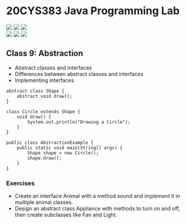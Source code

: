 # 20CYS383 Java Programming Lab
![](https://img.shields.io/badge/Batch-23CYS-lightgreen) ![](https://img.shields.io/badge/UG-blue) ![](https://img.shields.io/badge/Subject-JPL-blue) <br/>
![](https://img.shields.io/badge/Practical-3-orange) ![](https://img.shields.io/badge/Credits-1-orange) ![](https://img.shields.io/badge/Tools-IntelliJ-brown)  <br/>

## Class 9: Abstraction

- Abstract classes and interfaces
- Differences between abstract classes and interfaces
- Implementing interfaces

```
abstract class Shape {
    abstract void draw();
}

class Circle extends Shape {
    void draw() {
        System.out.println("Drawing a Circle");
    }
}

public class AbstractionExample {
    public static void main(String[] args) {
        Shape shape = new Circle();
        shape.draw();
    }
}
```

### Exercises
- Create an interface Animal with a method sound and implement it in multiple animal classes.
- Design an abstract class Appliance with methods to turn on and off, then create subclasses like Fan and Light.
